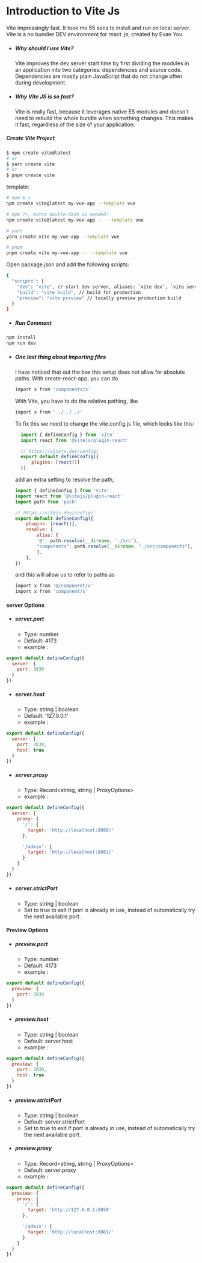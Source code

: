 
# Introduction to Vite Js

  Vite impressingly fast. It took me 55 secs to install and run on local server. Vite is a no bundler DEV environment for react. js, created by Evan You.

- ##### Why should I use Vite?

  Vite improves the dev server start time by first dividing the modules in an application into two categories: dependencies and source code. Dependencies are mostly plain JavaScript that do not change often during development.

- ##### Why Vite JS is so fast?

  Vite is really fast, because it leverages native ES modules and doesn't need to rebuild the whole bundle when something changes. This makes it fast, regardless of the size of your application.

##### Create Vite Project

```sh
$ npm create vite@latest
# or
$ yarn create vite
# or
$ pnpm create vite
```

template:

```sh
# npm 6.x
npm create vite@latest my-vue-app --template vue

# npm 7+, extra double-dash is needed:
npm create vite@latest my-vue-app -- --template vue

# yarn
yarn create vite my-vue-app --template vue

# pnpm
pnpm create vite my-vue-app -- --template vue
```

Open package.json and add the following scripts:

```sh
{
  "scripts": {
    "dev": "vite", // start dev server, aliases: `vite dev`, `vite serve`
    "build": "vite build", // build for production
    "preview": "vite preview" // locally preview production build
  }
}
```

- ##### Run Comment

```sh
npm install
npm run dev
```

- ##### One last thing about importing files

  I have noticed that out the box this setup does not allow for absolute paths. With create-react-app, you can do

  ```sh
  import x from 'components/x'
  ```

   With Vite, you have to do the relative pathing, like

  ```sh
  import x from '../../../'
  ```

  To fix this we need to change the vite.config.js file, which looks like this:

  ```javaScript
    import { defineConfig } from 'vite' 
    import react from '@vitejs/plugin-react'

    // https://vitejs.dev/config/
    export default defineConfig({
        plugins: [react()]
    })
  ```

  add an extra setting to resolve the path,

    ```javaScript
    import { defineConfig } from 'vite' 
    import react from '@vitejs/plugin-react'
    import path from 'path'

    // https://vitejs.dev/config/
    export default defineConfig({
        plugins: [react()],
        resolve: {
            alias: {
            '@': path.resolve(__dirname, './src'),
            "components": path.resolve(__dirname, "./src/components"),
            },
        },
    })
  ```

  and this will allow us to refer to paths as

  ```sh
  import x from '@/component/x'
  import x from 'component/x'
  ```

#### server Options

- ##### server.port

  - Type: number
  - Default: 4173
  - example :

```javascript
export default defineConfig({
  server: {
    port: 3030
  }
})
```

- ##### server.host

  - Type: string | boolean
  - Default: '127.0.0.1'
  - example :

```javascript
export default defineConfig({
  server: {
    port: 3030,
    host: true
  }
})
```

- ##### server.proxy

  - Type: Record<string, string | ProxyOptions>
  - example :

```javascript
export default defineConfig({
  server: {
    proxy: {
      '/': {
        target: 'http://localhost:8080/'
      },

      '/admin': {
        target: 'http://localhost:8081/'
      }
    }
  }
})
```

- ##### server.strictPort

  - Type: string | boolean
  - Set to true to exit if port is already in use, instead of automatically try the next available port.

#### Preview Options

- ##### preview.port

  - Type: number
  - Default: 4173
  - example :

```javascript
export default defineConfig({
  preview: {
    port: 3030
  }
})
```

- ##### preview.host

  - Type: string | boolean
  - Default: server.host
  - example :

```javascript
export default defineConfig({
  preview: {
    port: 3030,
    host: true
  }
})
```

- ##### preview.strictPort

  - Type: string | boolean
  - Default: server.strictPort
  - Set to true to exit if port is already in use, instead of automatically try the next available port.
  
- ##### preview.proxy

  - Type: Record<string, string | ProxyOptions>
  - Default: server.proxy
  - example :

```javascript
export default defineConfig({
  preview: {
    proxy: {
      '/': {
        target: 'http://127.0.0.1:5050'
      },

      '/admin': {
        target: 'http://localhost:8081/'
      }
    }
  }
})
```
